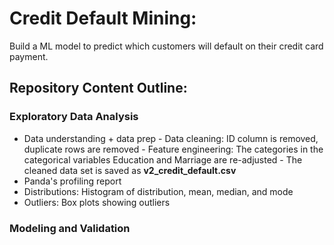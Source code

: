 # Credit Default Mining:  

Build a ML model to predict which customers will default on their credit card payment.

## Repository Content Outline:
### Exploratory Data Analysis
- Data understanding + data prep
      - Data cleaning: ID column is removed, duplicate rows are removed
      - Feature engineering: The categories in the categorical variables Education and Marriage are re-adjusted
      - The cleaned data set is saved as **v2_credit_default.csv**
- Panda's profiling report
- Distributions: Histogram of distribution, mean, median, and mode
- Outliers: Box plots showing outliers
### Modeling and Validation


